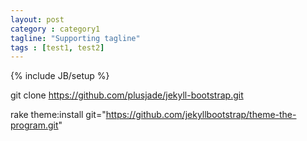 ```yaml
---
layout: post
category : category1
tagline: "Supporting tagline"
tags : [test1, test2]
---
```

{% include JB/setup %}

git clone https://github.com/plusjade/jekyll-bootstrap.git

rake theme:install git="https://github.com/jekyllbootstrap/theme-the-program.git"